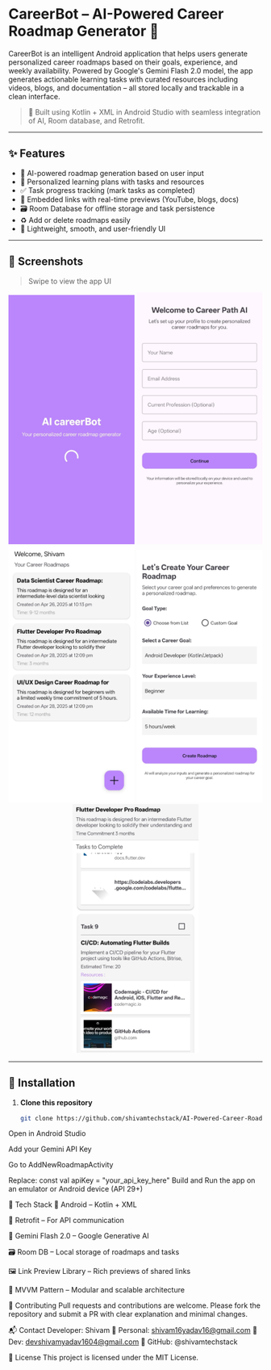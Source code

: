 # CareerBot – AI-Powered Career Roadmap Generator 🚀

CareerBot is an intelligent Android application that helps users generate personalized career roadmaps based on their goals, experience, and weekly availability. Powered by Google's Gemini Flash 2.0 model, the app generates actionable learning tasks with curated resources including videos, blogs, and documentation – all stored locally and trackable in a clean interface.

> 🧠 Built using Kotlin + XML in Android Studio with seamless integration of AI, Room database, and Retrofit.

---

## ✨ Features

- 💬 AI-powered roadmap generation based on user input
- 📅 Personalized learning plans with tasks and resources
- ✅ Task progress tracking (mark tasks as completed)
- 🔗 Embedded links with real-time previews (YouTube, blogs, docs)
- 🗃️ Room Database for offline storage and task persistence
- ♻️ Add or delete roadmaps easily
- 🧾 Lightweight, smooth, and user-friendly UI

---

## 📸 Screenshots

> Swipe to view the app UI

<p align="center" style="overflow-x: auto;">
  <img src="assets/IMG-20250428-WA0002.jpg" width="250" />
  <img src="assets/WhatsApp%20Image%202025-04-28%20at%2012.18.56_d543f7ac.jpg" width="250" />
  <img src="assets/IMG-20250428-WA0004.jpg" width="250" />
  <img src="assets/WhatsApp%20Image%202025-04-28%20at%2012.17.55_34a22760.jpg" width="250" />
  <img src="assets/IMG-20250428-WA0003.jpg" width="250" />
</p>

---

## 🔧 Installation

1. **Clone this repository**
   ```bash
   git clone https://github.com/shivamtechstack/AI-Powered-Career-Roadmap-Generator.git
Open in Android Studio

Add your Gemini API Key

Go to AddNewRoadmapActivity

Replace: 
const val apiKey = "your_api_key_here"
Build and Run the app on an emulator or Android device (API 29+)

🧰 Tech Stack
📱 Android – Kotlin + XML

🔗 Retrofit – For API communication

🧠 Gemini Flash 2.0 – Google Generative AI

🗃️ Room DB – Local storage of roadmaps and tasks

🖼️ Link Preview Library – Rich previews of shared links

🧩 MVVM Pattern – Modular and scalable architecture

🤝 Contributing
Pull requests and contributions are welcome.
Please fork the repository and submit a PR with clear explanation and minimal changes.

📬 Contact
Developer: Shivam
📧 Personal: shivam16yadav16@gmail.com
📧 Dev: devshivamyadav1604@gmail.com
🔗 GitHub: @shivamtechstack

📄 License
This project is licensed under the MIT License.